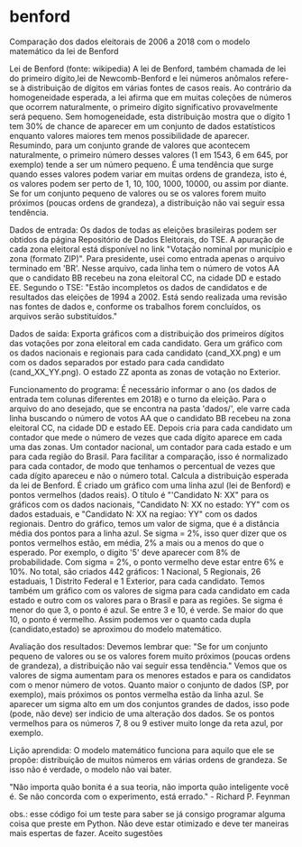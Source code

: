 # benford
Comparação dos dados eleitorais de 2006 a 2018 com o modelo matemático da lei de Benford

Lei de Benford (fonte: wikipedia)
A lei de Benford, também chamada de lei do primeiro dígito,lei de Newcomb-Benford e lei números anômalos refere-se à distribuição de dígitos em várias fontes de casos reais. Ao contrário da homogeneidade esperada, a lei afirma que em muitas coleções de números que ocorrem naturalmente, o primeiro dígito significativo provavelmente será pequeno. Sem homogeneidade, esta distribuição mostra que o dígito 1 tem 30% de chance de aparecer em um conjunto de dados estatísticos enquanto valores maiores tem menos possibilidade de aparecer.
Resumindo, para um conjunto grande de valores que acontecem naturalmente, o primeiro número desses valores (1 em 1543, 6 em 645, por exemplo) tende a ser um número pequeno. É uma tendência que surge quando esses valores podem variar em muitas ordens de grandeza, isto é, os valores podem ser perto de 1, 10, 100, 1000, 10000, ou assim por diante. 
Se for um conjunto pequeno de valores ou se os valores forem muito próximos (poucas ordens de grandeza), a distribuição não vai seguir essa tendência.

Dados de entrada:
Os dados de todas as eleições brasileiras podem ser obtidos da página Repositório de Dados Eleitorais, do TSE. A apuração de cada zona eleitoral está disponível no link "Votação nominal por município e zona (formato ZIP)". Para presidente, usei como entrada apenas o arquivo terminado em 'BR'.
Nesse arquivo, cada linha tem o número de votos AA que o candidato BB recebeu na zona eleitoral CC, na cidade DD e estado EE.
Segundo o TSE: "Estão incompletos os dados de candidatos e de resultados das eleições de 1994 a 2002. Está sendo realizada uma revisão nas fontes de dados e, conforme os trabalhos forem concluídos, os arquivos serão substituídos."

Dados de saída:
Exporta gráficos com a distribuição dos primeiros dígitos das votações por zona eleitoral em cada candidato.
Gera um gráfico com os dados nacionais e regionais para cada candidato (cand_XX.png) e um com os dados separados por estado para cada candidato (cand_XX_YY.png). O estado ZZ aponta as zonas de votação no Exterior.

Funcionamento do programa:
É necessário informar o ano (os dados de entrada tem colunas diferentes em 2018) e o turno da eleição.
Para o arquivo do ano desejado, que se encontra na pasta 'dados/', ele varre cada linha buscando o número de votos AA que o candidato BB recebeu na zona eleitoral CC, na cidade DD e estado EE.
Depois cria para cada candidato um contador que mede o número de vezes que cada dígito aparece em cada uma das zonas. Um contador nacional, um contador para cada estado e um para cada região do Brasil. Para facilitar a comparação, isso é normalizado para cada contador, de modo que tenhamos o percentual de vezes que cada dígito apareceu e não o número total.
Calcula a distribuição esperada da lei de Benford.
É criado um gráfico com uma linha azul (lei de Benford) e pontos vermelhos (dados reais). O título é "'Candidato N: XX" para os gráficos com os dados nacionais, "Candidato N: XX no estado: YY" com os dados estaduais, e "Candidato N: XX na regiao: YY" com os dados regionais. 
Dentro do gráfico, temos um valor de sigma, que é a distância média dos pontos para a linha azul. Se sigma = 2%, isso quer dizer que os pontos vermelhos estão, em média, 2% a mais ou a menos do que o esperado. Por exemplo, o digito '5' deve aparecer com 8% de probabilidade. Com sigma = 2%, o ponto vermelho deve estar entre 6% e 10%.
No total, são criados 442 gráficos: 1 Nacional, 5 Regionais, 26 estaduais, 1 Distrito Federal e 1 Exterior, para cada candidato.
Temos também um gráfico com os valores de sigma para cada candidato em cada estado e outro com os valores para o Brasil e para as regiões. Se sigma é menor do que 3, o ponto é azul. Se entre 3 e 10, é verde. Se maior do que 10, o ponto é vermelho. Assim podemos ver o quanto cada dupla (candidato,estado) se aproximou do modelo matemático.

Avaliação dos resultados:
Devemos lembrar que: "Se for um conjunto pequeno de valores ou se os valores forem muito próximos (poucas ordens de grandeza), a distribuição não vai seguir essa tendência." Vemos que os valores de sigma aumentam para os menores estados e para os candidatos com o menor número de votos. Quanto maior o conjunto de dados (SP, por exemplo), mais próximos os pontos vermelha estão da linha azul.
Se aparecer um sigma alto em um dos conjuntos grandes de dados, isso pode (pode, não deve) ser indicio de uma alteração dos dados. Se os pontos vermelhos para os números 7, 8 ou 9 estiver muito longe da reta azul, por exemplo.

Lição aprendida: 
O modelo matemático funciona para aquilo que ele se propõe: distribuição de muitos números em várias ordens de grandeza. Se isso não é verdade, o modelo não vai bater.

"Não importa quão bonita é a sua teoria, não importa quão inteligente você é. Se não concorda com o experimento, está errado." - Richard P. Feynman 


obs.:
esse código foi um teste para saber se já consigo programar alguma coisa que preste em Python. Não deve estar otimizado e deve ter maneiras mais espertas de fazer. Aceito sugestões
